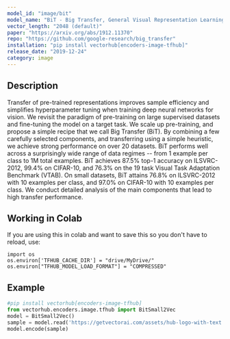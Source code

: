 ```yaml
---
model_id: "image/bit"
model_name: "BiT - Big Transfer, General Visual Representation Learning (Small)" 
vector_length: "2048 (default)"
paper: "https://arxiv.org/abs/1912.11370"
repo: "https://github.com/google-research/big_transfer"
installation: "pip install vectorhub[encoders-image-tfhub]"
release_date: "2019-12-24"
category: image
---
```


## Description

Transfer of pre-trained representations improves sample efficiency and simplifies hyperparameter tuning when training 
deep neural networks for vision. We revisit the paradigm of pre-training on large supervised datasets and fine-tuning the model 
on a target task. We scale up pre-training, and propose a simple recipe that we call Big Transfer (BiT). By combining a few carefully 
selected components, and transferring using a simple heuristic, we achieve strong performance on over 20 datasets. BiT performs well across 
a surprisingly wide range of data regimes -- from 1 example per class to 1M total examples. BiT achieves 87.5% top-1 accuracy on ILSVRC-2012, 99.4% on CIFAR-10, and 76.3% on the 19 task Visual Task Adaptation Benchmark (VTAB). On small datasets, BiT attains 76.8% on 
ILSVRC-2012 with 10 examples per class, and 97.0% on CIFAR-10 with 10 examples per class. We conduct detailed analysis 
of the main components that lead to high transfer performance.

## Working in Colab

If you are using this in colab and want to save this so you don't have to reload, use: 

```
import os 
os.environ['TFHUB_CACHE_DIR'] = "drive/MyDrive/"
os.environ["TFHUB_MODEL_LOAD_FORMAT"] = "COMPRESSED"
```

## Example

```python
#pip install vectorhub[encoders-image-tfhub]
from vectorhub.encoders.image.tfhub import BitSmall2Vec
model = BitSmall2Vec()
sample = model.read('https://getvectorai.com/assets/hub-logo-with-text.png')
model.encode(sample)
```
